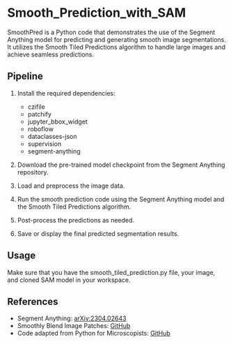 # Smooth_Prediction_with_SAM

SmoothPred is a Python code that demonstrates the use of the Segment Anything model for predicting and generating smooth image segmentations. 
It utilizes the Smooth Tiled Predictions algorithm to handle large images and achieve seamless predictions.

## Pipeline

1. Install the required dependencies:
   - czifile
   - patchify
   - jupyter_bbox_widget
   - roboflow
   - dataclasses-json
   - supervision
   - segment-anything

2. Download the pre-trained model checkpoint from the Segment Anything repository.

3. Load and preprocess the image data.

4. Run the smooth prediction code using the Segment Anything model and the Smooth Tiled Predictions algorithm.

5. Post-process the predictions as needed.

6. Save or display the final predicted segmentation results.

## Usage

Make sure that you have the smooth_tiled_prediction.py file, your image, and cloned SAM model in your workspace.


## References
- Segment Anything: [arXiv:2304.02643](https://arxiv.org/abs/2304.02643)
- Smoothly Blend Image Patches: [GitHub](https://github.com/Vooban/Smoothly-Blend-Image-Patches)
- Code adapted from Python for Microscopists: [GitHub](https://github.com/bnsreenu/python_for_microscopists/tree/master/229_smooth_predictions_by_blending_patches)

